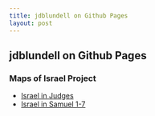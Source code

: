 ```yaml
---
title: jdblundell on Github Pages
layout: post
---
```


## jdblundell on Github Pages

### Maps of Israel Project
* [Israel in Judges](https://jdblundell.github.io/israel-map-judges)
* [Israel in Samuel 1-7](https://jdblundell.github.io/israel-samuel-1)

<!--
### Forney City Council Elections
* [Forney 2021 Mayoral Candidate Responses](https://jdblundell.github.io/2021-forney-mayor)
* [Forney 2021 City Council Candidate Responses](https://jdblundell.github.io/2021-forney-city-council)
* [Additional Questions](https://jdblundell.github.io/added-questions)
-->
